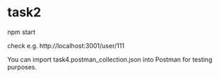 # task2

npm start

check e.g. http://localhost:3001/user/111

You can import task4.postman_collection.json into Postman for testing purposes.
